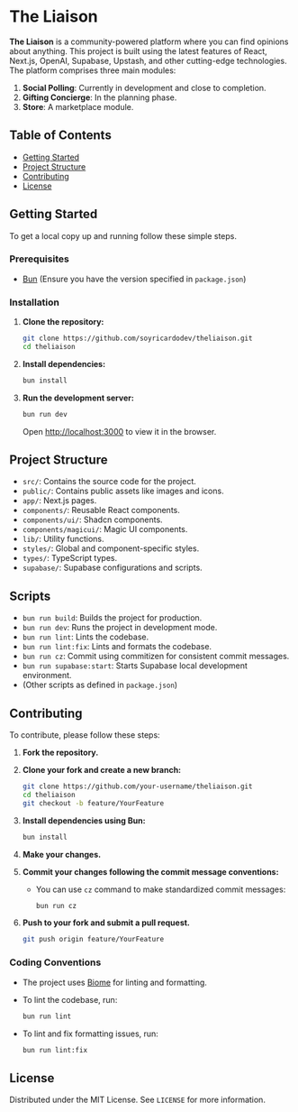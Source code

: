 # The Liaison

**The Liaison** is a community-powered platform where you can find opinions about anything. This project is built using the latest features of React, Next.js, OpenAI, Supabase, Upstash, and other cutting-edge technologies. The platform comprises three main modules:

1. **Social Polling**: Currently in development and close to completion.
2. **Gifting Concierge**: In the planning phase.
3. **Store**: A marketplace module.

## Table of Contents

- [Getting Started](#getting-started)
- [Project Structure](#project-structure)
- [Contributing](#contributing)
- [License](#license)

## Getting Started

To get a local copy up and running follow these simple steps.

### Prerequisites

- [Bun](https://bun.sh/) (Ensure you have the version specified in `package.json`)

### Installation

1. **Clone the repository:**

    ```bash
    git clone https://github.com/soyricardodev/theliaison.git
    cd theliaison
    ```

2. **Install dependencies:**

    ```bash
    bun install
    ```

3. **Run the development server:**

    ```bash
    bun run dev
    ```

    Open [http://localhost:3000](http://localhost:3000) to view it in the browser.

## Project Structure

- `src/`: Contains the source code for the project.
- `public/`: Contains public assets like images and icons.
- `app/`: Next.js pages.
- `components/`: Reusable React components.
- `components/ui/`: Shadcn components.
- `components/magicui/`: Magic UI components.
- `lib/`: Utility functions.
- `styles/`: Global and component-specific styles.
- `types/`: TypeScript types.
- `supabase/`: Supabase configurations and scripts.

## Scripts

- `bun run build`: Builds the project for production.
- `bun run dev`: Runs the project in development mode.
- `bun run lint`: Lints the codebase.
- `bun run lint:fix`: Lints and formats the codebase.
- `bun run cz`: Commit using commitizen for consistent commit messages.
- `bun run supabase:start`: Starts Supabase local development environment.
- (Other scripts as defined in `package.json`)

## Contributing

To contribute, please follow these steps:

1. **Fork the repository.**

2. **Clone your fork and create a new branch:**

    ```bash
    git clone https://github.com/your-username/theliaison.git
    cd theliaison
    git checkout -b feature/YourFeature
    ```

3. **Install dependencies using Bun:**

    ```bash
    bun install
    ```

4. **Make your changes.**

5. **Commit your changes following the commit message conventions:**

    - You can use `cz` command to make standardized commit messages:

        ```bash
        bun run cz
        ```

6. **Push to your fork and submit a pull request.**

    ```bash
    git push origin feature/YourFeature
    ```

### Coding Conventions

- The project uses [Biome](https://biomejs.dev/) for linting and formatting.
- To lint the codebase, run:

    ```bash
    bun run lint
    ```

- To lint and fix formatting issues, run:

    ```bash
    bun run lint:fix
    ```

## License

Distributed under the MIT License. See `LICENSE` for more information.
